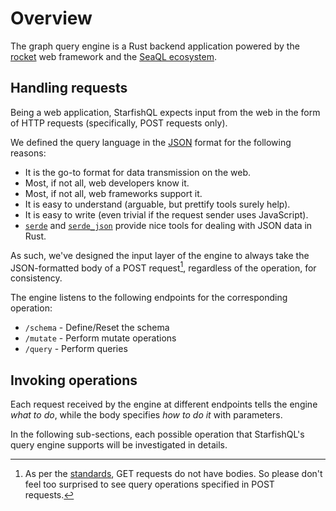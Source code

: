 # Overview

The graph query engine is a Rust backend application powered by the [rocket](https://crates.io/crates/rocket) web framework and the [SeaQL ecosystem](https://www.sea-ql.org/SeaORM/).

## Handling requests

Being a web application, StarfishQL expects input from the web in the form of HTTP requests (specifically, POST requests only).

We defined the query language in the [JSON](https://www.json.org/json-en.html) format for the following reasons:

- It is the go-to format for data transmission on the web.
- Most, if not all, web developers know it.
- Most, if not all, web frameworks support it.
- It is easy to understand (arguable, but prettify tools surely help).
- It is easy to write (even trivial if the request sender uses JavaScript).
- [`serde`](https://crates.io/crates/serde) and [`serde_json`](https://crates.io/crates/serde_json) provide nice tools for dealing with JSON data in Rust.

As such, we've designed the input layer of the engine to always take the JSON-formatted body of a POST request[^1], regardless of the operation, for consistency.

The engine listens to the following endpoints for the corresponding operation:
- `/schema` - Define/Reset the schema
- `/mutate` - Perform mutate operations
- `/query` - Perform queries

## Invoking operations

Each request received by the engine at different endpoints tells the engine *what to do*, while the body specifies *how to do it* with parameters.

In the following sub-sections, each possible operation that StarfishQL's query engine supports will be investigated in details.

[^1]: As per the [standards](https://developer.mozilla.org/en-US/docs/Web/HTTP/Methods/GET), GET requests do not have bodies. So please don't feel too surprised to see query operations specified in POST requests.
